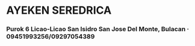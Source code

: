 # AYEKEN SEREDRICA

### Purok 6 Licao-Licao San Isidro San Jose Del Monte, Bulacan · 09451993256/09297054389
